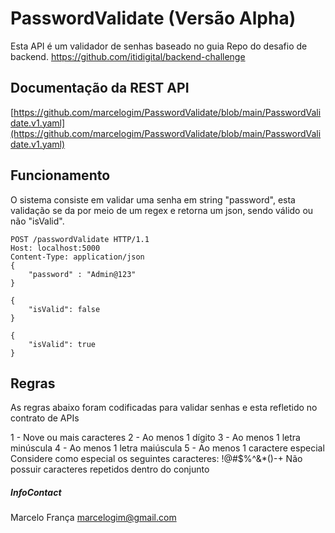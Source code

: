 # PasswordValidate (Versão Alpha)
Esta API é um validador de senhas baseado no guia Repo do desafio de backend.
https://github.com/itidigital/backend-challenge

## Documentação da REST API

[https://github.com/marcelogim/PasswordValidate/blob/main/PasswordValidate.v1.yaml](https://github.com/marcelogim/PasswordValidate/blob/main/PasswordValidate.v1.yaml)

## Funcionamento

O sistema consiste em validar uma senha em string "password", esta validação se da por meio de um regex e retorna um json, sendo válido ou não "isValid".

```
POST /passwordValidate HTTP/1.1
Host: localhost:5000
Content-Type: application/json
{
    "password" : "Admin@123"
}
```

```
{
    "isValid": false
}
```

```
{
    "isValid": true
}
```
## Regras

As regras abaixo foram codificadas para validar senhas e esta refletido no contrato de APIs

1 - Nove ou mais caracteres
2 - Ao menos 1 dígito
3 - Ao menos 1 letra minúscula
4 - Ao menos 1 letra maiúscula
5 - Ao menos 1 caractere especial
    Considere como especial os seguintes caracteres: !@#$%^&*()-+
    Não possuir caracteres repetidos dentro do conjunto

##### InfoContact
Marcelo França
marcelogim@gmail.com

